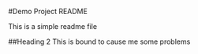#Demo Project README

This is a simple readme file

##Heading 2
This is bound to cause me some problems